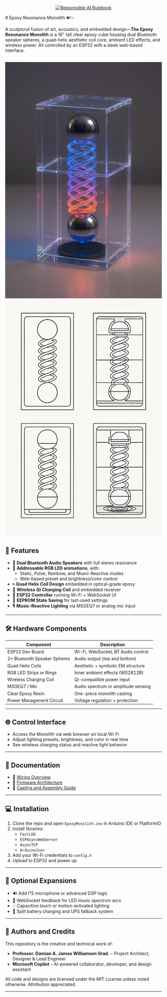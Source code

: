 <p align="center">
  <a href="./ethics/Responsible-AI-Rulebook.md">
    <img alt="Responsible AI Rulebook" src="https://img.shields.io/badge/AI%20Ethics-Rulebook-blueviolet?style=for-the-badge&logo=github">
  </a>
</p>
# Epoxy Resonance Monolith 🔊✨

A sculptural fusion of art, acoustics, and embedded design—**The Epoxy Resonance Monolith** is a 16" tall clear epoxy cube housing dual Bluetooth speaker spheres, a quad-helix aesthetic coil core, ambient LED effects, and wireless power. All controlled by an ESP32 with a sleek web-based interface.

![Epoxy Resonance Monolith](docs/Copilot_20250706_083726.png)
![Design Epoxy Resonance Monolith](docs/copilot_image_1751758610562.jpeg)
---

## 🧠 Features

- 🎵 **Dual Bluetooth Audio Speakers** with full stereo resonance  
- 🌈 **Addressable RGB LED animations**, with:
  - Static, Pulse, Rainbow, and Music-Reactive modes
  - Web-based preset and brightness/color control
- 🌀 **Quad Helix Coil Design** embedded in optical-grade epoxy  
- 📶 **Wireless Qi Charging Coil** and embedded receiver  
- 📡 **ESP32 Controller** running Wi-Fi + WebSocket UI  
- 💾 **EEPROM State Saving** for last-used settings  
- 🎙️ **Music-Reactive Lighting** via MSGEQ7 or analog mic input

---

## 🛠️ Hardware Components

| Component                     | Description                          |
|------------------------------|--------------------------------------|
| ESP32 Dev Board              | Wi-Fi, WebSocket, BT Audio control   |
| 2× Bluetooth Speaker Spheres | Audio output (top and bottom)        |
| Quad Helix Coils             | Aesthetic + symbolic EM structure    |
| RGB LED Strips or Rings      | Inner ambient effects (WS2812B)      |
| Wireless Charging Coil       | Qi-compatible power input            |
| MSGEQ7 / Mic                 | Audio spectrum or amplitude sensing  |
| Clear Epoxy Resin            | One-piece monolith casting           |
| Power Management Circuit     | Voltage regulation + protection      |

---

## 🌐 Control Interface

- Access the Monolith via web browser on local Wi-Fi
- Adjust lighting presets, brightness, and color in real time
- See wireless charging status and reactive light behavior

---

## 📄 Documentation

- 📐 [Wiring Overview](docs/wiring-overview.md)  
- 🧠 [Firmware Architecture](docs/firmware-architecture.md)  
- 🧱 [Casting and Assembly Guide](docs/casting-and-assembly.md)

---

## 💻 Installation

1. Clone the repo and open `EpoxyMonolith.ino` in Arduino IDE or PlatformIO
2. Install libraries:
   - `FastLED`
   - `ESPAsyncWebServer`
   - `AsyncTCP`
   - `ArduinoJson`
3. Add your Wi-Fi credentials to `config.h`
4. Upload to ESP32 and power up

---

## 🧪 Optional Expansions

- 🔊 Add I²S microphone or advanced DSP logic  
- 🧠 WebSocket feedback for LED music spectrum arcs  
- 💡 Capacitive touch or motion-activated lighting  
- 🔋 Split battery charging and UPS fallback system  

---

## 🪪 Authors and Credits

This repository is the creative and technical work of:

- **Professor. Damian A. James Williamson Grad.** – Project Architect, Designer & Lead Engineer  
- **Microsoft Copilot** – AI-powered collaborator, developer, and design assistant  

All code and designs are licensed under the MIT License unless noted otherwise. Attribution appreciated.

---
